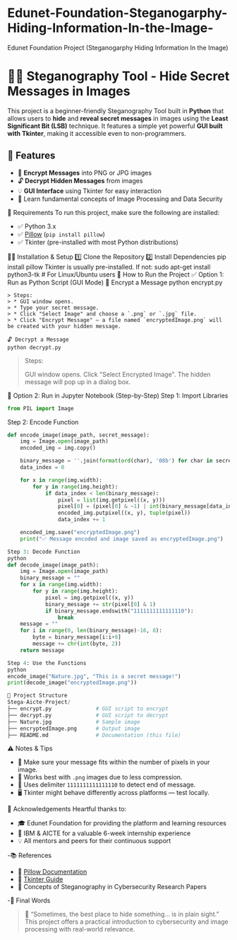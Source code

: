 # Edunet-Foundation-Steganogarphy-Hiding-Information-In-the-Image-
Edunet Foundation Project (Steganogarphy Hiding Information In the Image) 
# 🕵️‍♂️ Steganography Tool - Hide Secret Messages in Images
This project is a beginner-friendly Steganography Tool built in **Python** that allows users to **hide** and **reveal secret messages** in images using the **Least Significant Bit (LSB)** technique.
It features a simple yet powerful **GUI built with Tkinter**, making it accessible even to non-programmers.
## 📌 Features
- 🔐 **Encrypt Messages** into PNG or JPG images
- 🔓 **Decrypt Hidden Messages** from images
- 💡 **GUI Interface** using Tkinter for easy interaction
- 🧠 Learn fundamental concepts of Image Processing and Data Security

🧰 Requirements
To run this project, make sure the following are installed:
- ✅ Python 3.x
- ✅ [Pillow](https://pillow.readthedocs.io/en/stable/) (`pip install pillow`)
- ✅ Tkinter (pre-installed with most Python distributions)

🧑‍💻 Installation & Setup
1️⃣ Clone the Repository
2️⃣ Install Dependencies
pip install pillow
Tkinter is usually pre-installed. If not:
sudo apt-get install python3-tk  # For Linux/Ubuntu users
🚀 How to Run the Project
✅ Option 1: Run as Python Script (GUI Mode)
🔐 Encrypt a Message
python encrypt.py
```
> Steps:
> * GUI window opens.
> * Type your secret message.
> * Click "Select Image" and choose a `.png` or `.jpg` file.
> * Click "Encrypt Message" — a file named `encryptedImage.png` will be created with your hidden message.

🔓 Decrypt a Message
python decrypt.py
```
> Steps:
>
>  GUI window opens.
>  Click "Select Encrypted Image".
>  The hidden message will pop up in a dialog box.

📓 Option 2: Run in Jupyter Notebook (Step-by-Step)
Step 1: Import Libraries
```python
from PIL import Image
```
Step 2: Encode Function
```python
def encode_image(image_path, secret_message):
    img = Image.open(image_path)
    encoded_img = img.copy()

    binary_message = ''.join(format(ord(char), '08b') for char in secret_message) + '1111111111111110'
    data_index = 0

    for x in range(img.width):
        for y in range(img.height):
            if data_index < len(binary_message):
                pixel = list(img.getpixel((x, y)))
                pixel[0] = (pixel[0] & ~1) | int(binary_message[data_index])
                encoded_img.putpixel((x, y), tuple(pixel))
                data_index += 1

    encoded_img.save("encryptedImage.png")
    print("✅ Message encoded and image saved as encryptedImage.png")

Step 3: Decode Function
python
def decode_image(image_path):
    img = Image.open(image_path)
    binary_message = ""
    for x in range(img.width):
        for y in range(img.height):
            pixel = img.getpixel((x, y))
            binary_message += str(pixel[0] & 1)
            if binary_message.endswith("1111111111111110"):
                break
    message = ""
    for i in range(0, len(binary_message)-16, 8):
        byte = binary_message[i:i+8]
        message += chr(int(byte, 2))
    return message

Step 4: Use the Functions
python
encode_image("Nature.jpg", "This is a secret message!")
print(decode_image("encryptedImage.png"))

🏁 Project Structure
Stega-Aicte-Project/
├── encrypt.py              # GUI script to encrypt
├── decrypt.py              # GUI script to decrypt
├── Nature.jpg              # Sample image
├── encryptedImage.png      # Output image
├── README.md               # Documentation (this file)
```
⚠️ Notes & Tips
* 📏 Make sure your message fits within the number of pixels in your image.
* 🧠 Works best with `.png` images due to less compression.
* 🛑 Uses delimiter `1111111111111110` to detect end of message.
* 🖥️ Tkinter might behave differently across platforms — test locally.

🙌 Acknowledgements
Heartful thanks to:
* 🎓 Edunet Foundation for providing the platform and learning resources
* 🤖 IBM & AICTE for a valuable 6-week internship experience
* 💡 All mentors and peers for their continuous support

-📚 References
* 🔗 [Pillow Documentation](https://pillow.readthedocs.io/en/stable/)
* 🔗 [Tkinter Guide](https://docs.python.org/3/library/tkinter.html)
* 📘 Concepts of Steganography in Cybersecurity Research Papers

-💬 Final Words
> 🎯 “Sometimes, the best place to hide something... is in plain sight.”
> This project offers a practical introduction to cybersecurity and image processing with real-world relevance.
